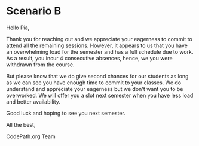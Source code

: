 # Scenario B

Hello Pia, 

Thank you for reaching out and we appreciate your eagerness to commit to attend all the remaining sessions. However, it appears to us that you have an overwhelming load for the semester and has a full schedule due to work. As a result, you incur 4 consecutive absences, hence, we you were withdrawn from the course. 

But please know that we do give second chances for our students as long as we can see you have enough time to commit to your classes. We do understand and appreciate your eagerness but we don't want you to be overworked. We will offer you a slot next semester when you have less load and better availability.

Good luck and hoping to see you next semester. 


All the best, 


CodePath.org Team
